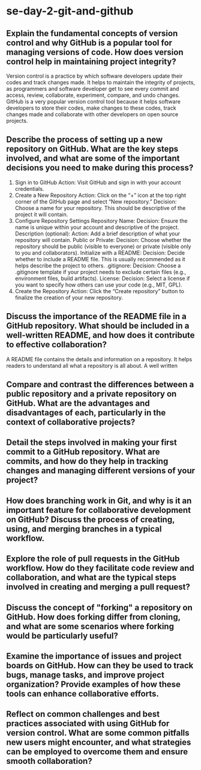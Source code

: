 # se-day-2-git-and-github
## Explain the fundamental concepts of version control and why GitHub is a popular tool for managing versions of code. How does version control help in maintaining project integrity?
Version control is a practice by which software developers update their codes and track changes made. It helps to maintain the integrity of projects, as
programmers and software developer get to see every commit and access, review, collaborate, experiment, compare, and undo changes.
GitHub is a very popular version control tool because it helps software developers to store their codes, make changes to these codes, track changes made and collaborate with 
other developers on open source projects.

## Describe the process of setting up a new repository on GitHub. What are the key steps involved, and what are some of the important decisions you need to make during this process?
1. Sign in to GitHub
Action: Visit GitHub and sign in with your account credentials.
2. Create a New Repository
Action: Click on the “+” icon at the top right corner of the GitHub page and select “New repository.”
Decision: Choose a name for your repository. This should be descriptive of the project it will contain.
3. Configure Repository Settings
Repository Name:
Decision: Ensure the name is unique within your account and descriptive of the project.
Description (optional):
Action: Add a brief description of what your repository will contain.
Public or Private:
Decision: Choose whether the repository should be public (visible to everyone) or private (visible only to you and collaborators).
Initialize with a README:
Decision: Decide whether to include a README file. This is usually recommended as it helps describe the project to others.
.gitignore:
Decision: Choose a .gitignore template if your project needs to exclude certain files (e.g., environment files, build artifacts).
License:
Decision: Select a license if you want to specify how others can use your code (e.g., MIT, GPL).
4. Create the Repository
Action: Click the “Create repository” button to finalize the creation of your new repository.
## Discuss the importance of the README file in a GitHub repository. What should be included in a well-written README, and how does it contribute to effective collaboration?
A README file contains the details and information on a repository. It helps readers to understand all what a repository is all about.
A well written

## Compare and contrast the differences between a public repository and a private repository on GitHub. What are the advantages and disadvantages of each, particularly in the context of collaborative projects?

## Detail the steps involved in making your first commit to a GitHub repository. What are commits, and how do they help in tracking changes and managing different versions of your project?

## How does branching work in Git, and why is it an important feature for collaborative development on GitHub? Discuss the process of creating, using, and merging branches in a typical workflow.

## Explore the role of pull requests in the GitHub workflow. How do they facilitate code review and collaboration, and what are the typical steps involved in creating and merging a pull request?

## Discuss the concept of "forking" a repository on GitHub. How does forking differ from cloning, and what are some scenarios where forking would be particularly useful?

## Examine the importance of issues and project boards on GitHub. How can they be used to track bugs, manage tasks, and improve project organization? Provide examples of how these tools can enhance collaborative efforts.

## Reflect on common challenges and best practices associated with using GitHub for version control. What are some common pitfalls new users might encounter, and what strategies can be employed to overcome them and ensure smooth collaboration?
